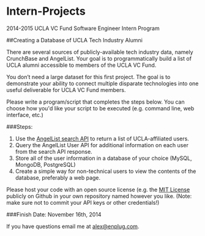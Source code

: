 Intern-Projects
===============

2014-2015 UCLA VC Fund Software Engineer Intern Program

##Creating a Database of UCLA Tech Industry Alumni

There are several sources of publicly-available tech industry data, namely CrunchBase and AngelList. Your goal is to programmatically build a list of UCLA alumni accessible to members of the UCLA VC Fund.

You don’t need a large dataset for this first project. The goal is to demonstrate your ability to connect multiple disparate technologies into one useful deliverable for UCLA VC Fund members.

Please write a program/script that completes the steps below. You can choose how you'd like your script to be executed (e.g. command line, web interface, etc.)

###Steps:

1. Use the [AngelList search API](https://api.angel.co/1/search?query=ucla&type=User) to return a list of UCLA-affiliated users.
2. Query the AngelList User API for additional information on each user from the search API response.
3. Store all of the user information in a database of your choice (MySQL, MongoDB, PostgreSQL)
4. Create a simple way for non-technical users to view the contents of the database, preferably a web page.

Please host your code with an open source license (e.g. the [MIT License](http://choosealicense.com/licenses/mit/) publicly on Github in your own repository named however you like. (Note: make sure not to commit your API keys or other credentials!)

###Finish Date: November 16th, 2014

If you have questions email me at alex@enplug.com.

